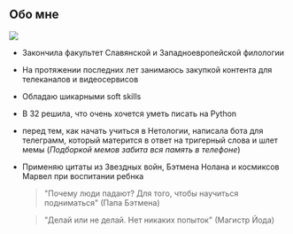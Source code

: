 ## **Обо мне**
<img src="https://assets.gq.ru/photos/5fc5eb082c9d693e087fbe69/16:9/w_2560%2Cc_limit/0.jpg"/>

*  Закончила факультет Славянской и Западноевропейской филологии
* На протяжении последних лет занимаюсь закупкой контента для телеканалов и видеосервисов 
* Обладаю шикарными soft skills 
* В 32 решила, что очень хочется уметь писать на Python 
*  перед тем, как начать учиться в Нетологии, написала бота для телеграмм, который матерится в ответ на тригерный слова и шлет мемы (_Подборкой мемов забита вся память в телефоне_)
*  Применяю цитаты из Звездных войн, Бэтмена Нолана и космиксов Марвел при воспитании ребнка 
   >"Почему люди падают? Для того, чтобы научиться подниматься" (Папа Бэтмена)

   > "Делай или не делай. Нет никаких попыток" (Магистр Йода)


